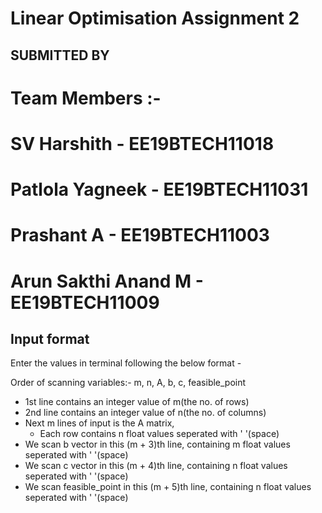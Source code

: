 # Linear Optimisation Assignment 2

## SUBMITTED BY

# Team Members :-

# SV Harshith - EE19BTECH11018

# Patlola Yagneek - EE19BTECH11031

# Prashant A - EE19BTECH11003

# Arun Sakthi Anand M - EE19BTECH11009

## Input format

Enter the values in terminal following the below format -

Order of scanning variables:- m, n, A, b, c, feasible_point

- 1st line contains an integer value of m(the no. of rows)
- 2nd line contains an integer value of n(the no. of columns)
- Next m lines of input is the A matrix,
  - Each row contains n float values seperated with ' '(space)
- We scan b vector in this (m + 3)th line, containing m float values seperated with ' '(space)
- We scan c vector in this (m + 4)th line, containing n float values seperated with ' '(space)
- We scan feasible_point in this (m + 5)th line, containing n float values seperated with ' '(space)
